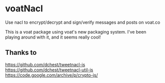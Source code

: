 # voatNacl
Use nacl to encrypt/decrypt and sign/verify messages and posts on voat.co

This is a voat package using voat's new packaging system.  I've been playing around with it, and it seems really cool!


## Thanks to
https://github.com/dchest/tweetnacl-js
https://github.com/dchest/tweetnacl-util-js
https://code.google.com/archive/p/crypto-js/

